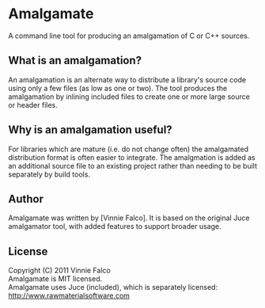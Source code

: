 # Amalgamate
A command line tool for producing an amalgamation of C or C++ sources.

## What is an amalgamation?
An amalgamation is an alternate way to distribute a library's source code using only a few files (as low as one or two). The
tool produces the amalgamation by inlining included files to create one or more large source or header files.

## Why is an amalgamation useful?
For libraries which are mature (i.e. do not change often) the amalgamated distribution format is often easier to integrate.
The amalgmation is added as an additional source file to an existing project rather than needing to be built separately
by build tools.

## Author
Amalgamate was written by [Vinnie Falco]. It is based on the original Juce amalgamator tool, with added features to support
broader usage.

## License
Copyright (C) 2011 Vinnie Falco<br>
Amalgamate is MIT licensed.<br>
Amalgamate uses Juce (included), which is separately licensed: http://www.rawmaterialsoftware.com
